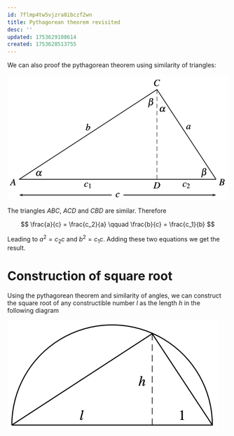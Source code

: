 ```yaml
---
id: 7flmp4tw5vjzra8ibczf2wn
title: Pythagorean theorem revisited
desc: ''
updated: 1753629108614
created: 1753628513755
---
```


We can also proof the pythagorean theorem using similarity of triangles:

![Pythagorean theorem with similarity](image-25.png)

The triangles $ABC$, $ACD$ and $CBD$ are similar. Therefore 

$$
\frac{a}{c} = \frac{c_2}{a} 
\qquad
\frac{b}{c} = \frac{c_1}{b} 
$$

Leading to $a^2 = c_2 c$ and $b^2=c_1 c$. Adding these two equations we get the result.

# Construction of square root

Using the pythagorean theorem and similarity of angles, we can construct the square root of any constructible number $l$ as the length $h$ in the following diagram

![constructing square root](image-26.png)
